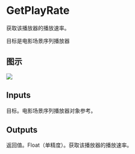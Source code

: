# GetPlayRate

获取该播放器的播放速率。

目标是电影场景序列播放器

## 图示

![]($-20221218-20512925.png)

## Inputs

目标。电影场景序列播放器对象参考。  

## Outputs

返回值。Float（单精度）。获取该播放器的播放速率。
